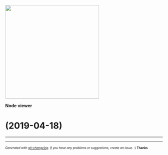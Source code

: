 <img width="300px" src="https://github.com/rafinskipg/git-changelog/raw/master/images/git-changelog-logo.png" />

__Node viewer__

#  (2019-04-18)



---


---
<sub><sup>*Generated with [git-changelog](https://github.com/rafinskipg/git-changelog). If you have any problems or suggestions, create an issue.* :) **Thanks** </sub></sup>